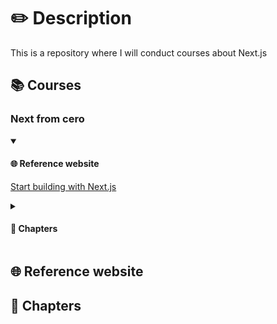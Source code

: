 # ✏️ Description

This is a repository where I will conduct courses about Next.js

## 📚 Courses

### Next from cero

<section>
  <details open name='onlyOne'>
    <summary>
    <h4> 🌐 Reference website </h4>
    </summary>
    <p><a href='https://nextjs.org/learn'>Start building with Next.js</a></p>
  </details>
  <details name='onlyOne'>
    <summary>
    <h4> 📒 Chapters </h4>
    </summary>
    <p>SI</p>
  </details>
</section>

## 🌐 Reference website

## 📒 Chapters
